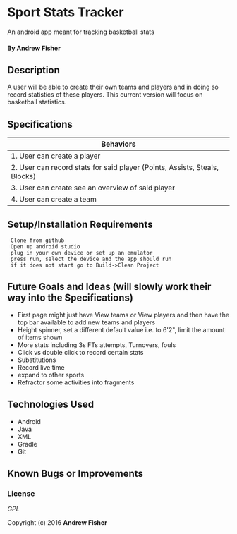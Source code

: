 # Sport Stats Tracker

An android app meant for tracking basketball stats

#### By **Andrew Fisher**

## Description
A user will be able to create their own teams and players and in doing so record statistics of these players. This current version will focus on basketball statistics.

## Specifications

|Behaviors                |
|------------------------- |
|1. User can create a player|
|2. User can record stats for said player (Points, Assists, Steals, Blocks)|
|3. User can create see an overview of said player|
|4. User can create a team|




## Setup/Installation Requirements

```
 Clone from github
 Open up android studio
 plug in your own device or set up an emulator
 press run, select the device and the app should run
 if it does not start go to Build->Clean Project
```


## Future Goals and Ideas (will slowly work their way into the Specifications)
 * First page might just have View teams or View players and then have the top bar available to add new teams and players
 * Height spinner, set a different default value i.e. to 6'2", limit the amount of items shown
 * More stats including 3s FTs attempts, Turnovers, fouls
 * Click vs double click to record certain stats
 * Substitutions
 * Record live time
 * expand to other sports
 * Refractor some activities into fragments


## Technologies Used

* Android
* Java
* XML
* Gradle
* Git


## Known Bugs or Improvements


### License

*GPL*

Copyright (c) 2016 **Andrew Fisher**
